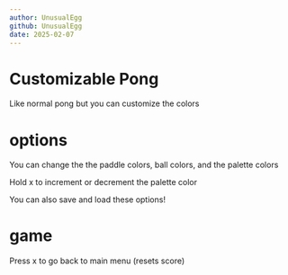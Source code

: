 ```yaml
---
author: UnusualEgg
github: UnusualEgg
date: 2025-02-07
---
```


# Customizable Pong

Like normal pong but you can customize the colors

# options

You can change the the paddle colors, ball colors, and the palette colors

Hold x to increment or decrement the palette color

You can also save and load these options!

# game

Press x to go back to main menu (resets score)
